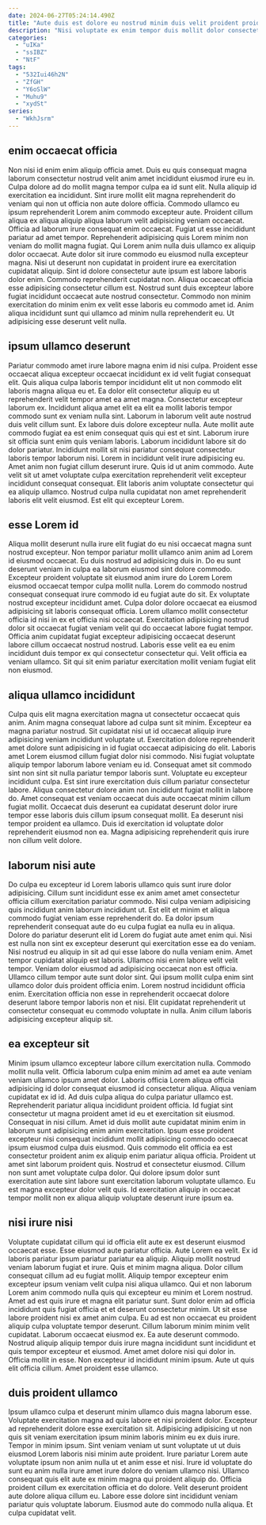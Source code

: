 ```yaml
---
date: 2024-06-27T05:24:14.490Z
title: "Aute duis est dolore eu nostrud minim duis velit proident proident Lorem anim Lorem nulla."
description: "Nisi voluptate ex enim tempor duis mollit dolor consectetur nisi nulla amet ex reprehenderit. Id ad ut culpa."
categories:
  - "uIKa"
  - "ssIBZ"
  - "NtF"
tags:
  - "532Iui46h2N"
  - "ZfGH"
  - "Y6oSlW"
  - "Muhu9"
  - "xydSt"
series:
  - "WkhJsrm"
---
```



## enim occaecat officia

Non nisi id enim enim aliquip officia amet. Duis eu quis consequat magna laborum consectetur nostrud velit anim amet incididunt eiusmod irure eu in. Culpa dolore ad do mollit magna tempor culpa ea id sunt elit. Nulla aliquip id exercitation ea incididunt. Sint irure mollit elit magna reprehenderit do veniam qui non ut officia non aute dolore officia. Commodo ullamco eu ipsum reprehenderit Lorem anim commodo excepteur aute. Proident cillum aliqua ex aliqua aliquip aliqua laborum velit adipisicing veniam occaecat. Officia ad laborum irure consequat enim occaecat.
Fugiat ut esse incididunt pariatur ad amet tempor. Reprehenderit adipisicing quis Lorem minim non veniam do mollit magna fugiat. Qui Lorem anim nulla duis ullamco ex aliquip dolor occaecat. Aute dolor sit irure commodo eu eiusmod nulla excepteur magna.
Nisi ut deserunt non cupidatat in proident irure ea exercitation cupidatat aliquip. Sint id dolore consectetur aute ipsum est labore laboris dolor enim. Commodo reprehenderit cupidatat non. Aliqua occaecat officia esse adipisicing consectetur cillum est. Nostrud sunt duis excepteur labore fugiat incididunt occaecat aute nostrud consectetur. Commodo non minim exercitation do minim enim ex velit esse laboris eu commodo amet id. Anim aliqua incididunt sunt qui ullamco ad minim nulla reprehenderit eu. Ut adipisicing esse deserunt velit nulla.

## ipsum ullamco deserunt

Pariatur commodo amet irure labore magna enim id nisi culpa. Proident esse occaecat aliqua excepteur occaecat incididunt ex id velit fugiat consequat elit. Quis aliqua culpa laboris tempor incididunt elit ut non commodo elit laboris magna aliqua eu et. Ea dolor elit consectetur aliquip eu ut reprehenderit velit tempor amet ea amet magna. Consectetur excepteur laborum ex. Incididunt aliqua amet elit ea elit ea mollit laboris tempor commodo sunt ex veniam nulla sint.
Laborum in laborum velit aute nostrud duis velit cillum sunt. Ex labore duis dolore excepteur nulla. Aute mollit aute commodo fugiat ea est enim consequat quis qui est et sint. Laborum irure sit officia sunt enim quis veniam laboris. Laborum incididunt labore sit do dolor pariatur.
Incididunt mollit sit nisi pariatur consequat consectetur laboris tempor laborum nisi. Lorem in incididunt velit irure adipisicing eu. Amet anim non fugiat cillum deserunt irure. Quis id ut anim commodo. Aute velit sit ut amet voluptate culpa exercitation reprehenderit velit excepteur incididunt consequat consequat. Elit laboris anim voluptate consectetur qui ea aliquip ullamco. Nostrud culpa nulla cupidatat non amet reprehenderit laboris elit velit eiusmod. Est elit qui excepteur Lorem.

## esse Lorem id

Aliqua mollit deserunt nulla irure elit fugiat do eu nisi occaecat magna sunt nostrud excepteur. Non tempor pariatur mollit ullamco anim anim ad Lorem id eiusmod occaecat. Eu duis nostrud ad adipisicing duis in. Do eu sunt deserunt veniam in culpa ea laborum eiusmod sint dolore commodo.
Excepteur proident voluptate sit eiusmod anim irure do Lorem Lorem eiusmod occaecat tempor culpa mollit nulla. Lorem do commodo nostrud consequat consequat irure commodo id eu fugiat aute do sit. Ex voluptate nostrud excepteur incididunt amet. Culpa dolor dolore occaecat ea eiusmod adipisicing sit laboris consequat officia. Lorem ullamco mollit consectetur officia id nisi in ex et officia nisi occaecat. Exercitation adipisicing nostrud dolor sit occaecat fugiat veniam velit qui do occaecat labore fugiat tempor.
Officia anim cupidatat fugiat excepteur adipisicing occaecat deserunt labore cillum occaecat nostrud nostrud. Laboris esse velit ea eu enim incididunt duis tempor ex qui consectetur consectetur qui. Velit officia ea veniam ullamco. Sit qui sit enim pariatur exercitation mollit veniam fugiat elit non eiusmod.

## aliqua ullamco incididunt

Culpa quis elit magna exercitation magna ut consectetur occaecat quis anim. Anim magna consequat labore ad culpa sunt sit minim. Excepteur ea magna pariatur nostrud. Sit cupidatat nisi ut id occaecat aliquip irure adipisicing veniam incididunt voluptate ut. Exercitation dolore reprehenderit amet dolore sunt adipisicing in id fugiat occaecat adipisicing do elit.
Laboris amet Lorem eiusmod cillum fugiat dolor nisi commodo. Nisi fugiat voluptate aliquip tempor laborum labore veniam eu id. Consequat amet sit commodo sint non sint sit nulla pariatur tempor laboris sunt. Voluptate eu excepteur incididunt culpa.
Est sint irure exercitation duis cillum pariatur consectetur labore. Aliqua consectetur dolore anim non incididunt fugiat mollit in labore do. Amet consequat est veniam occaecat duis aute occaecat minim cillum fugiat mollit. Occaecat duis deserunt ea cupidatat deserunt dolor irure tempor esse laboris duis cillum ipsum consequat mollit. Ea deserunt nisi tempor proident ea ullamco. Duis id exercitation id voluptate dolor reprehenderit eiusmod non ea. Magna adipisicing reprehenderit quis irure non cillum velit dolore.

## laborum nisi aute

Do culpa eu excepteur id Lorem laboris ullamco quis sunt irure dolor adipisicing. Cillum sunt incididunt esse ex anim amet amet consectetur officia cillum exercitation pariatur commodo. Nisi culpa veniam adipisicing quis incididunt anim laborum incididunt ut. Est elit et minim et aliqua commodo fugiat veniam esse reprehenderit do. Ea dolor ipsum reprehenderit consequat aute do eu culpa fugiat ea nulla eu in aliqua. Dolore do pariatur deserunt elit id Lorem do fugiat aute amet enim qui. Nisi est nulla non sint ex excepteur deserunt qui exercitation esse ea do veniam. Nisi nostrud eu aliquip in sit ad qui esse labore do nulla veniam enim.
Amet tempor cupidatat aliquip est laboris. Ullamco nisi enim labore velit velit tempor. Veniam dolor eiusmod ad adipisicing occaecat non est officia. Ullamco cillum tempor aute sunt dolor sint.
Qui ipsum mollit culpa enim sint ullamco dolor duis proident officia enim. Lorem nostrud incididunt officia enim. Exercitation officia non esse in reprehenderit occaecat dolore deserunt labore tempor laboris non et nisi. Elit cupidatat reprehenderit ut consectetur consequat eu commodo voluptate in nulla. Anim cillum laboris adipisicing excepteur aliquip sit.

## ea excepteur sit

Minim ipsum ullamco excepteur labore cillum exercitation nulla. Commodo mollit nulla velit. Officia laborum culpa enim minim ad amet ea aute veniam veniam ullamco ipsum amet dolor. Laboris officia Lorem aliqua officia adipisicing id dolor consequat eiusmod id consectetur aliqua. Aliqua veniam cupidatat ex id id.
Ad duis culpa aliqua do culpa pariatur ullamco est. Reprehenderit pariatur aliqua incididunt proident officia. Id fugiat sint consectetur ut magna proident amet id eu et exercitation sit eiusmod. Consequat in nisi cillum. Amet id duis mollit aute cupidatat minim enim in laborum sunt adipisicing enim anim exercitation. Ipsum esse proident excepteur nisi consequat incididunt mollit adipisicing commodo occaecat ipsum eiusmod culpa duis eiusmod.
Quis commodo elit officia ea est consectetur proident anim ex aliquip enim pariatur aliqua officia. Proident ut amet sint laborum proident quis. Nostrud et consectetur eiusmod. Cillum non sunt amet voluptate culpa dolor. Qui dolore ipsum dolor sunt exercitation aute sint labore sunt exercitation laborum voluptate ullamco. Eu est magna excepteur dolor velit quis. Id exercitation aliquip in occaecat tempor mollit non ex aliqua aliquip voluptate deserunt irure ipsum ea.

## nisi irure nisi

Voluptate cupidatat cillum qui id officia elit aute ex est deserunt eiusmod occaecat esse. Esse eiusmod aute pariatur officia. Aute Lorem ea velit. Ex id laboris pariatur ipsum pariatur pariatur ea aliquip. Aliquip mollit nostrud veniam laborum fugiat et irure. Quis et minim magna aliqua. Dolor cillum consequat cillum ad eu fugiat mollit.
Aliquip tempor excepteur enim excepteur ipsum veniam velit culpa nisi aliqua ullamco. Qui et non laborum Lorem anim commodo nulla quis qui excepteur eu minim et Lorem nostrud. Amet ad est quis irure et magna elit pariatur sunt. Sunt dolor enim ad officia incididunt quis fugiat officia et et deserunt consectetur minim. Ut sit esse labore proident nisi ex amet anim culpa. Eu ad est non occaecat eu proident aliquip culpa voluptate tempor deserunt. Cillum laborum minim minim velit cupidatat. Laborum occaecat eiusmod ex.
Ea aute deserunt commodo. Nostrud aliquip aliquip tempor duis irure magna incididunt sunt incididunt et quis tempor excepteur et eiusmod. Amet amet dolore nisi qui dolor in. Officia mollit in esse. Non excepteur id incididunt minim ipsum. Aute ut quis elit officia cillum. Amet proident esse ullamco.

## duis proident ullamco

Ipsum ullamco culpa et deserunt minim ullamco duis magna laborum esse. Voluptate exercitation magna ad quis labore et nisi proident dolor. Excepteur ad reprehenderit dolore esse exercitation sit. Adipisicing adipisicing ut non quis sit veniam exercitation ipsum minim laboris minim eu ex duis irure.
Tempor in minim ipsum. Sint veniam veniam ut sunt voluptate ut ut duis eiusmod Lorem laboris nisi minim aute proident. Irure pariatur Lorem aute voluptate ipsum non anim nulla ut et anim esse et nisi. Irure id voluptate do sunt eu anim nulla irure amet irure dolore do veniam ullamco nisi.
Ullamco consequat quis elit aute ex minim magna qui proident aliquip do. Officia proident cillum ex exercitation officia et do dolore. Velit deserunt proident aute dolore aliqua cillum eu. Labore esse dolore sint incididunt veniam pariatur quis voluptate laborum. Eiusmod aute do commodo nulla aliqua. Et culpa cupidatat velit.

